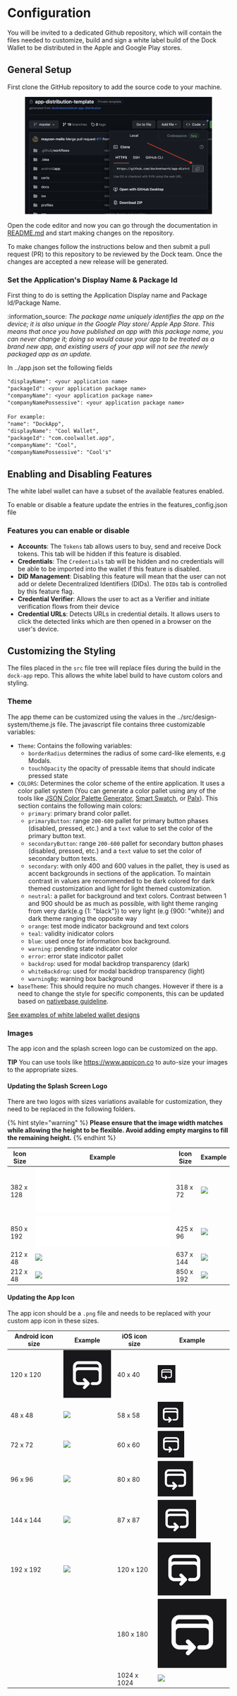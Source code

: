 # Configuration

You will be invited to a dedicated Github repository, which will contain the files needed to customize, build and sign a white label build of the Dock Wallet to be distributed in the Apple and Google Play stores.

## General Setup

First clone the GitHub repository to add the source code to your machine.

<figure><img src="../../.gitbook/assets/Screenshot 2023-09-01 at 17.25.08 (1) (1).png" alt=""><figcaption></figcaption></figure>

Open the code editor and now you can go through the documentation in [README.md](http://readme.md/) and start making changes on the repository.

To make changes follow the instructions below and then submit a pull request (PR) to this repository to be reviewed by the Dock team. Once the changes are accepted a new release will be generated.

### Set the Application's Display Name & Package Id

First thing to do is setting the Application Display name and Package Id/Package Name.

:information\_source: _The package name uniquely identifies the app on the device; it is also unique in the Google Play store/ Apple App Store. This means that once you have published an app with this package name, you can never change it; doing so would cause your app to be treated as a brand new app, and existing users of your app will not see the newly packaged app as an update._

In ../app.json set the following fields

```
"displayName": <your application name>
"packageId": <your application package name>
"companyName": <your application package name>
"companyNamePossessive": <your application package name>

For example:
"name": "DockApp",
"displayName": "Cool Wallet",
"packageId": "com.coolwallet.app",
"companyName": "Cool",
"companyNamePossessive": "Cool's"
```

## Enabling and Disabling Features

The white label wallet can have a subset of the available features enabled.

To enable or disable a feature update the entries in the features\_config.json file

### Features you can enable or disable

* **Accounts**: The `Tokens` tab allows users to buy, send and receive Dock tokens. This tab will be hidden if this feature is disabled.
* **Credentials**: The `Credentials` tab will be hidden and no credentials will be able to be imported into the wallet if this feature is disabled.
* **DID Management**: Disabling this feature will mean that the user can not add or delete Decentralized Identifiers (DIDs). The `DIDs` tab is controlled by this feature flag.
* **Credential Verifier**: Allows the user to act as a Verifier and initiate verification flows from their device
* **Credential URLs**: Detects URLs in credential details. It allows users to click the detected links which are then opened in a browser on the user's device.

## Customizing the Styling

The files placed in the `src` file tree will replace files during the build in the `dock-app` repo. This allows the white label build to have custom colors and styling.

### Theme

The app theme can be customized using the values in the ../src/design-system/theme.js file. The javascript file contains three customizable variables:

* `Theme`: Contains the following variables:
  * `borderRadius` determines the radius of some card-like elements, e.g Modals.
  * `touchOpacity` the opacity of pressable items that should indicate pressed state
* `COLORS`: Determines the color scheme of the entire application. It uses a color pallet system (You can generate a color pallet using any of the tools like [JSON Color Palette Generator](https://json-color-palette-generator.vercel.app/), [Smart Swatch](https://smart-swatch.netlify.app/), or [Palx](https://palx.jxnblk.com/)). This section contains the following main colors:
  * `primary`: primary brand color pallet.
  * `primaryButton`: range `200-600` pallet for primary button phases (disabled, pressed, etc.) and a `text` value to set the color of the primary button text.
  * `secondaryButton`: range `200-600` pallet for secondary button phases (disabled, pressed, etc.) and a `text` value to set the color of secondary button texts.
  * `secondary`: with only 400 and 600 values in the pallet, they is used as accent backgrounds in sections of the application. To maintain contrast in values are recommended to be dark colored for dark themed customization and light for light themed customization.
  * `neutral`: a pallet for background and text colors. Contrast between 1 and 900 should be as much as possible, with light theme ranging from very dark(e.g {1: "black"}) to very light (e.g {900: "white}) and dark theme ranging the opposite way
  * `orange`: test mode indicator background and text colors
  * `teal`: validity inidicator colors
  * `blue`: used once for information box background.
  * `warning`: pending state indicator color
  * `error`: error state indicotor pallet
  * `backdrop`: used for modal backdrop transparency (dark)
  * `whiteBackdrop`: used for modal backdrop transparency (light)
  * `warningBg`: warning box background
* `baseTheme`: This should require no much changes. However if there is a need to change the style for specific components, this can be updated based on [nativebase guideline](https://docs.nativebase.io/customizing-components).

[See examples of white labeled wallet designs](https://www.figma.com/file/hpHhkjv6tz3KdlSX8Hr1tH/White-label-wallet-\(Copy\)?type=design\&node-id=8-175\&mode=design)

### Images

The app icon and the splash screen logo can be customized on the app.

**TIP** You can use tools like https://www.appicon.co to auto-size your images to the appropriate sizes.

#### Updating the Splash Screen Logo&#x20;

There are two logos with sizes variations available for customization, they need to be replaced in the following folders.

{% hint style="warning" %}
&#x20;**Please ensure that the image width matches while allowing the height to be flexible. Avoid adding empty margins to fill the remaining height.**
{% endhint %}

| Icon Size | Example                                           | Icon Size | Example                                               |
| --------- | ------------------------------------------------- | --------- | ----------------------------------------------------- |
| 382 x 128 | ![](../../.gitbook/assets/logo.png)               | 318 x 72  | ![](<../../.gitbook/assets/splash\_logo (1) (1).png>) |
| 850 x 192 | ![](../../.gitbook/assets/splash-logo.png)        | 425 x 96  | ![](<../../.gitbook/assets/splash\_logo (2).png>)     |
| 212 x 48  | ![](../../.gitbook/assets/splash\_logo.png)       | 637 x 144 | ![](<../../.gitbook/assets/splash\_logo (3).png>)     |
| 212 x 48  | ![](<../../.gitbook/assets/splash\_logo (1).png>) | 850 x 192 | ![](<../../.gitbook/assets/splash\_logo (4).png>)     |

#### Updating the App Icon&#x20;

The app icon should be a `.png` file and needs to be replaced with your custom app icon in these sizes.

| Android icon size | Example                                           | iOS icon size | Example                                                |
| ----------------- | ------------------------------------------------- | ------------- | ------------------------------------------------------ |
| 120 x 120         | ![](../../.gitbook/assets/icon.png)               | 40 x 40       | ![](../../.gitbook/assets/40.png)                      |
| 48 x 48           | ![](../../.gitbook/assets/ic\_launcher.png)       | 58 x 58       | ![](../../.gitbook/assets/58.png)                      |
| 72 x 72           | ![](<../../.gitbook/assets/ic\_launcher (1).png>) | 60 x 60       | ![](../../.gitbook/assets/60.png)                      |
| 96 x 96           | ![](<../../.gitbook/assets/ic\_launcher (2).png>) | 80 x 80       | ![](../../.gitbook/assets/80.png)                      |
| 144 x 144         | ![](<../../.gitbook/assets/ic\_launcher (3).png>) | 87 x 87       | ![](../../.gitbook/assets/87.png)                      |
| 192 x 192         | ![](<../../.gitbook/assets/ic\_launcher (4).png>) | 120 x 120     | ![](../../.gitbook/assets/120.png)                     |
|                   |                                                   | 180 x 180     | ![](../../.gitbook/assets/180.png)                     |
|                   |                                                   | 1024 x 1024   | ![](<../../.gitbook/assets/App icon – Appstore-1.png>) |
